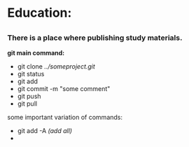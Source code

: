 # Education:

##
### There is a place where publishing study materials.

**git main command:**

* git clone *../someproject.git*
* git status
* git add
* git commit -m "some comment"
* git push
* git pull

some important variation of commands:

* git add -A *(add all)* 
* 

